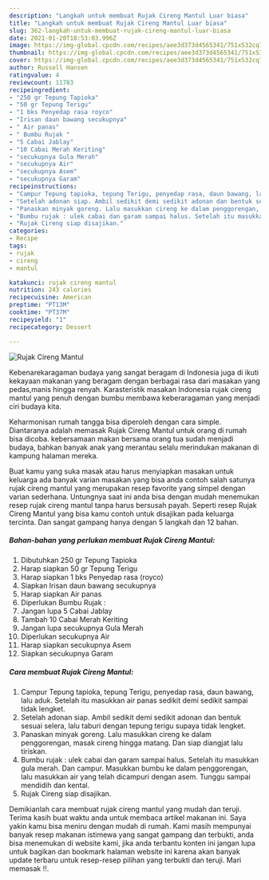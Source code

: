 ```yaml
---
description: "Langkah untuk membuat Rujak Cireng Mantul Luar biasa"
title: "Langkah untuk membuat Rujak Cireng Mantul Luar biasa"
slug: 362-langkah-untuk-membuat-rujak-cireng-mantul-luar-biasa
date: 2021-01-20T18:53:03.996Z
image: https://img-global.cpcdn.com/recipes/aee3d373d4565341/751x532cq70/rujak-cireng-mantul-foto-resep-utama.jpg
thumbnail: https://img-global.cpcdn.com/recipes/aee3d373d4565341/751x532cq70/rujak-cireng-mantul-foto-resep-utama.jpg
cover: https://img-global.cpcdn.com/recipes/aee3d373d4565341/751x532cq70/rujak-cireng-mantul-foto-resep-utama.jpg
author: Russell Hansen
ratingvalue: 4
reviewcount: 11783
recipeingredient:
- "250 gr Tepung Tapioka"
- "50 gr Tepung Terigu"
- "1 bks Penyedap rasa royco"
- "Irisan daun bawang secukupnya"
- " Air panas"
- " Bumbu Rujak "
- "5 Cabai Jablay"
- "10 Cabai Merah Keriting"
- "secukupnya Gula Merah"
- "secukupnya Air"
- "secukupnya Asem"
- "secukupnya Garam"
recipeinstructions:
- "Campur Tepung tapioka, tepung Terigu, penyedap rasa, daun bawang, lalu aduk. Setelah itu masukkan air panas sedikit demi sedikit sampai tidak lengket."
- "Setelah adonan siap. Ambil sedikit demi sedikit adonan dan bentuk sesuai selera, lalu taburi dengan tepung terigu supaya tidak lengket."
- "Panaskan minyak goreng. Lalu masukkan cireng ke dalam penggorengan, masak cireng hingga matang. Dan siap diangjat lalu tiriskan."
- "Bumbu rujak : ulek cabai dan garam sampai halus. Setelah itu masukkan gula merah. Dan campur. Masukkan bumbu ke dalam penggorengan, lalu masukkan air yang telah dicampuri dengan asem. Tunggu sampai mendidih dan kental."
- "Rujak Cireng siap disajikan."
categories:
- Recipe
tags:
- rujak
- cireng
- mantul

katakunci: rujak cireng mantul 
nutrition: 243 calories
recipecuisine: American
preptime: "PT13M"
cooktime: "PT37M"
recipeyield: "1"
recipecategory: Dessert

---
```



![Rujak Cireng Mantul](https://img-global.cpcdn.com/recipes/aee3d373d4565341/751x532cq70/rujak-cireng-mantul-foto-resep-utama.jpg)

Kebenarekaragaman budaya yang sangat beragam di Indonesia juga di ikuti kekayaan makanan yang beragam dengan berbagai rasa dari masakan yang pedas,manis hingga renyah. Karasteristik masakan Indonesia rujak cireng mantul yang penuh dengan bumbu membawa keberaragaman yang menjadi ciri budaya kita.


Keharmonisan rumah tangga bisa diperoleh dengan cara simple. Diantaranya adalah memasak Rujak Cireng Mantul untuk orang di rumah bisa dicoba. kebersamaan makan bersama orang tua sudah menjadi budaya, bahkan banyak anak yang merantau selalu merindukan makanan di kampung halaman mereka.



Buat kamu yang suka masak atau harus menyiapkan masakan untuk keluarga ada banyak varian masakan yang bisa anda contoh salah satunya rujak cireng mantul yang merupakan resep favorite yang simpel dengan varian sederhana. Untungnya saat ini anda bisa dengan mudah menemukan resep rujak cireng mantul tanpa harus bersusah payah.
Seperti resep Rujak Cireng Mantul yang bisa kamu contoh untuk disajikan pada keluarga tercinta. Dan sangat gampang hanya dengan 5 langkah dan 12 bahan.


<!--inarticleads1-->

##### Bahan-bahan yang perlukan membuat Rujak Cireng Mantul:

1. Dibutuhkan 250 gr Tepung Tapioka
1. Harap siapkan 50 gr Tepung Terigu
1. Harap siapkan 1 bks Penyedap rasa (royco)
1. Siapkan Irisan daun bawang secukupnya
1. Harap siapkan  Air panas
1. Diperlukan  Bumbu Rujak :
1. Jangan lupa 5 Cabai Jablay
1. Tambah 10 Cabai Merah Keriting
1. Jangan lupa secukupnya Gula Merah
1. Diperlukan secukupnya Air
1. Harap siapkan secukupnya Asem
1. Siapkan secukupnya Garam




<!--inarticleads2-->

##### Cara membuat  Rujak Cireng Mantul:

1. Campur Tepung tapioka, tepung Terigu, penyedap rasa, daun bawang, lalu aduk. Setelah itu masukkan air panas sedikit demi sedikit sampai tidak lengket.
1. Setelah adonan siap. Ambil sedikit demi sedikit adonan dan bentuk sesuai selera, lalu taburi dengan tepung terigu supaya tidak lengket.
1. Panaskan minyak goreng. Lalu masukkan cireng ke dalam penggorengan, masak cireng hingga matang. Dan siap diangjat lalu tiriskan.
1. Bumbu rujak : ulek cabai dan garam sampai halus. Setelah itu masukkan gula merah. Dan campur. Masukkan bumbu ke dalam penggorengan, lalu masukkan air yang telah dicampuri dengan asem. Tunggu sampai mendidih dan kental.
1. Rujak Cireng siap disajikan.




Demikianlah cara membuat rujak cireng mantul yang mudah dan teruji. Terima kasih buat waktu anda untuk membaca artikel makanan ini. Saya yakin kamu bisa meniru dengan mudah di rumah. Kami masih mempunyai banyak resep makanan istimewa yang sangat gampang dan terbukti, anda bisa menemukan di website kami, jika anda terbantu konten ini jangan lupa untuk bagikan dan bookmark halaman website ini karena akan banyak update terbaru untuk resep-resep pilihan yang terbukti dan teruji. Mari memasak !!. 
